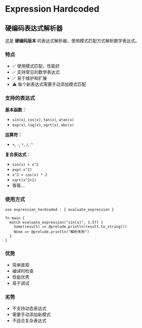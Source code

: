 # Expression Hardcoded

## 硬编码表达式解析器

这是 **硬编码版本** 的表达式解析器，使用模式匹配方式解析数学表达式。

### 特点

- ✅ 使用模式匹配，性能好
- ✅ 支持常见的数学表达式
- ✅ 易于维护和扩展
- ⚠️ 每个新表达式需要手动添加模式匹配

### 支持的表达式

**基本函数：**
- `sin(x)`, `cos(x)`, `tan(x)`, `atan(x)`
- `exp(x)`, `log(x)`, `sqrt(x)`, `abs(x)`

**运算符：**
- `+`, `-`, `*`, `/`, `^`

**复合表达式：**
- `sin(x) + x^2`
- `exp(-x^2)`
- `x^2 + cos(x) * 2`
- `sqrt(x^2+1)`
- 等等...

### 使用方式

```moonbit
use expression_hardcoded : { evaluate_expression }

fn main {
  match evaluate_expression("sin(x)", 1.57) {
    Some(result) => @prelude.println(result.to_string())
    None => @prelude.println("解析失败")
  }
}
```

### 优势

- 简单直观
- 编译时检查
- 性能优秀
- 易于调试

### 劣势

- 不支持动态表达式
- 需要手动添加新模式
- 不适合复杂表达式
